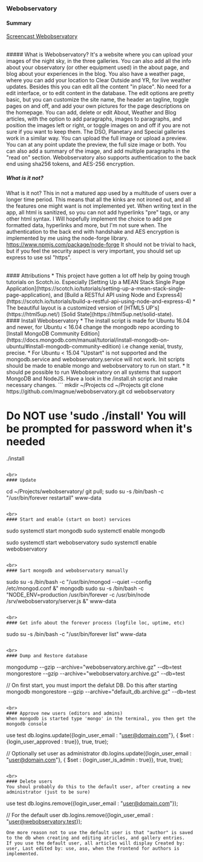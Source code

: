 ### Webobservatory

#### Summary
[Screencast Webobservatory](https://youtu.be/2s6tHyAz6p0)

<br>
##### What is Webobservatory?
It's a website where you can upload your images of the night sky, in the three galleries. You can also add all the info about your observatory (or other equipment used) in the about page, and blog about your experiences in the blog. You also have a weather page, where you can add your location to Clear Outside and YR, for live weather updates. Besides this you can edit all the content "in place". No need for a edit interface, or to edit content in the database. The edit options are pretty basic, but you can customize the site name, the header an tagline, toggle pages on and off, and add your own pictures for the page descriptions on the homepage. You can add, delete or edit About, Weather and Blog articles, with the option to add paragraphs, images to paragraphs, and position the images left or right, or toggle images on and off if you are not sure if you want to keep them. The DSO, Planetary and Special galleries work in a similar way. You can upload the full image or upload a preview. You can at any point update the preview, the full size image or both. You can also add a summary of the image, and add multiple paragraphs in the "read on" section. Webobservatory also supports authentication to the back end using sha256 tokens, and AES-256 encryption.

##### What is it not?
What is it not? This in not a matured app used by a multitude of users over a longer time period. This means that all the kinks are not ironed out, and all the features one might want is not implemented yet. When writing text in the app, all html is sanitized, so you can not add hyperlinks "pre" tags, or any other html syntax. I Will hopefully implement the choice to add pre formatted data, hyperlinks and more, but I'm not sure when. The authentication to the back end with handshake and AES encryption is implemented by me using the node-forge library. https://www.npmjs.com/package/node-forge It should not be trivial to hack, but if you feel the security aspect is very important, you should set up express to use ssl "https".

<br>
#### Attributions
* This project have gotten a lot off help by going trough tutorials on Scotch.io. Especially [Setting Up a MEAN Stack Single Page Application](https://scotch.io/tutorials/setting-up-a-mean-stack-single-page-application), and [Build a RESTful API using Node and Express4](https://scotch.io/tutorials/build-a-restful-api-using-node-and-express-4)
* The beautiful layout is a customized version of [HTML5 UP's](https://html5up.net/) [Solid State](https://html5up.net/solid-state).

<br>
#### Install Webobservatory
* The install script is made for Ubuntu 16.04 and newer, for Ubuntu < 16.04 change the mongodb repo acording to [Install MongoDB Community Edition](https://docs.mongodb.com/manual/tutorial/install-mongodb-on-ubuntu/#install-mongodb-community-edition) i.e change xenial, trusty, precise.
* For Ubuntu < 15.04 "Upstart" is not supported and the mongodb.service and webobservatory.service will not work. Init scripts should be made to enable mongo and webobservatory to run on start.
* It should pe possible to run Webobservatory on all systems that support MongoDB and NodeJS. Have a look in the /install.sh script and make necessary changes.
```
mkdir ~/Projects
cd ~/Projects
git clone https://github.com/magnue/webobservatory.git
cd webobservatory

# Do NOT use 'sudo ./install' You will be prompted for password when it's needed
./install
```

<br>
#### Update
```
cd ~/Projects/webobservatory/
git pull; sudo su -s /bin/bash -c "/usr/bin/forever restartall" www-data
```

<br>
#### Start and enable (start on boot) services
```
sudo systemctl start mongodb
sudo systemctl enable mongodb

sudo systemctl start webobservatory
sudo systemctl enable webobservatory
```

<br>
#### Sart mongodb and webobservatory manually
```
sudo su -s /bin/bash -c "/usr/bin/mongod --quiet --config /etc/mongod.conf &" mongodb
sudo su -s /bin/bash -c "NODE_ENV=production /usr/bin/forever -c /usr/bin/node /srv/webobservatory/server.js &" www-data
```

<br>
#### Get info about the forever process (logfile loc, uptime, etc)
```
sudo su -s /bin/bash -c "/usr/bin/forever list" www-data
```

<br>
#### Dump and Restore database
```
mongodump --gzip --archive="webobservatory.archive.gz" --db=test
mongorestore --gzip --archive="webobservatory.archive.gz" --db=test

// On first start, you must import the defalut DB. Do this after starting mongodb
mongorestore --gzip --archive="default_db.archive.gz" --db=test
```

<br>
#### Approve new users (editors and admins)
When mongodb is started type 'mongo' in the terminal, you then get the mongodb console
```
use test
db.logins.update({login_user_email : "user@domain.com"}, { $set : {login_user_approved : true}}, true, true);

// Optionally set user as administrator
db.logins.update({login_user_email : "user@domain.com"}, { $set : {login_user_is_admin : true}}, true, true);
```

<br>
#### Delete users
You shoul probably do this to the default user, after creating a new administrator (just to be sure)
```
use test
db.logins.remove({login_user_email : "user@domain.com"});

// For the default user
db.logins.remove({login_user_email : "user@webobservatory.test});
```
One more reason not to use the default user is that "author" is saved to the db when creating and editing atricles, and gallery entries.
If you use the default user, all articles will display Created by: user, Last edited by: use, aso, when the frontend for authors is implemented.
